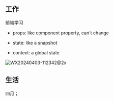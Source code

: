 ## 工作

前端学习

-  props: like component property, can't change

-  state: like a snapshot

- context: a global state

![WX20240403-112342@2x](https://github.com/jiayit/Weekly/assets/18300143/1e9ace2f-a05e-46a8-9843-d018770e40dd)



## 生活

四月；

